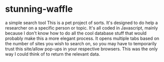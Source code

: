 # stunning-waffle
a simple search tool
This is a pet project of sorts.  It's designed to do help a researcher on a specific person or topic.
It's all coded in Javascript, mainly because I don't know how to do all the cool database stuff that would probably make this a more elegant process.
It opens multiple tabs based on the number of sites you wish to search on, so you may have to temporarily trust this site/allow pop-ups in your respective browsers.
This was the only way I could think of to return the relevant data.
